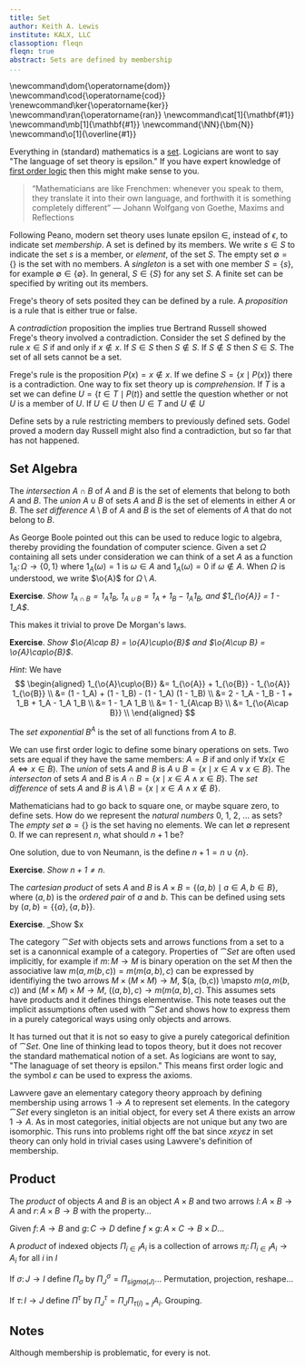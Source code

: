 ```yaml
---
title: Set
author: Keith A. Lewis
institute: KALX, LLC
classoption: fleqn
fleqn: true
abstract: Sets are defined by membership
...
```


\newcommand\dom{\operatorname{dom}}
\newcommand\cod{\operatorname{cod}}
\renewcommand\ker{\operatorname{ker}}
\newcommand\ran{\operatorname{ran}}
\newcommand\cat[1]{\mathbf{#1}}
\newcommand\mb[1]{\mathbf{#1}}
\newcommand{\NN}{\bm{N}}
\newcommand\o[1]{\overline{#1}}

Everything in (standard) mathematics is a [set](https://plato.stanford.edu/entries/set-theory/).
Logicians are wont to say "The language of set theory is epsilon."
If you have expert knowledge of
[first order logic](https://plato.stanford.edu/entries/logic-firstorder-emergence/)
then this might make sense to you.

> “Mathematicians are like Frenchmen: whenever you speak
to them, they translate it into their own language, and forthwith it is
something completely different” &mdash; Johann Wolfgang von Goethe, Maxims
and Reflections

Following Peano, modern set theory uses lunate epsilon $\in$, instead of $\epsilon$,
to indicate set _membership_. A set is defined by its members.
We write $s\in S$ to indicate the set $s$ is a member, or _element_, of the set $S$. 
The empty set $\emptyset = \{\}$ is the set with no members.
A _singleton_ is a set with one member $S = \{s\}$, for example $\emptyset\in\{\emptyset\}$.
In general, $S\in\{S\}$ for any set $S$.
A finite set can be specified by writing out its members.

Frege's theory of sets posited they can be defined by a rule.
A _proposition_ is a rule that is either true or false.

A _contradiction_ proposition the implies true
Bertrand Russell showed Frege's theory involved a contradiction. 
Consider the set $S$ defined by the rule $x\in S$ if and only if $x\not\in x$.
If $S\in S$ then $S\not\in S$. If $S\not\in S$ then $S\in S$.
The set of all sets cannot be a set.

Frege's rule is the proposition $P(x) = x\not\in x$.
If we define $S = \{x\mid P(x)\}$ there is a contradiction.
One way to fix set theory up is _comprehension_.
If $T$ is a set we can define $U = \{t\in T\mid P(t)\}$
and settle the question whether or not $U$ is a member of $U$.
If $U\in U$ then $U\in T$ and $U\not\in U$ 

Define sets by a rule
restricting members to previously defined sets.
Godel proved a modern day Russell might also find a contradiction,
but so far that has not happened.

## Set Algebra

The _intersection_ $A\cap B$ of $A$ and $B$ is the set
of elements that belong to both $A$ and $B$.
The _union_ $A\cup B$ of sets $A$ and $B$ is the set of elements in either
$A$ or $B$.
The _set difference_ ${A\setminus B}$ of $A$ and $B$ is the 
set of elements of $A$ that do not belong to $B$.


As George Boole pointed out this can be used to reduce logic to algebra,
thereby providing the foundation of computer science.
Given a set $\Omega$ containing all sets under consideration
we can think of a set $A$ as a function
$1_A\colon\Omega\to\{0,1\}$
where $1_A(\omega) = 1$ is $\omega\in A$ and
$1_A(\omega) = 0$ if $\omega\not\in A$.
When $\Omega$ is understood, we write $\o{A}$ for $\Omega\setminus A$.

__Exercise__. _Show $1_{A\cap B} = 1_A 1_B$, $1_{A\cup B} = 1_A + 1_B - 1_A 1_B$,
and $1_{\o{A}} = 1 - 1_A$_.

This makes it trivial to prove De Morgan's laws.

__Exercise__. _Show $\o{A\cap B} = \o{A}\cup\o{B}$ and $\o{A\cup B} = \o{A}\cap\o{B}$_.

_Hint_: We have
$$
\begin{aligned}
1_{\o{A}\cup\o{B}} &= 1_{\o{A}} + 1_{\o{B}} - 1_{\o{A}} 1_{\o{B}} \\
	&= (1 - 1_A) + (1 - 1_B) - (1 - 1_A) (1 - 1_B) \\
	&= 2 - 1_A - 1_B - 1 + 1_B + 1_A - 1_A  1_B \\
	&= 1 - 1_A 1_B \\
	&= 1 - 1_{A\cap B} \\
	&= 1_{\o{A\cap B}} \\
\end{aligned}
$$

The _set exponential_ $B^A$ is the set of all functions from $A$ to $B$.

We can use first order logic to define some binary operations on sets.
Two sets are equal if they have the same members: $A = B$ if and only if
$\forall x (x\in A \Leftrightarrow x\in B)$.
The _union_ of sets $A$ and $B$ is $A\cup B = \{x\mid x\in A \vee x\in B\}$.
The _intersecton_ of sets $A$ and $B$ is $A\cap B = \{x\mid x\in A\wedge x\in B\}$.
The _set difference_ of sets $A$ and $B$ is $A\setminus B = \{x\mid x\in A\wedge x\notin B\}$.

Mathematicians had to go back to square one, or maybe square zero, to define sets.
How do we represent the _natural numbers_ 0, 1, 2, ... as sets?
The _empty set_ $\emptyset = \{\}$ is the set having no elements.
We can let $\emptyset$ represent 0. 
If we can represent $n$, what should $n + 1$ be?

One solution, due to von Neumann, is the define $n + 1 = n\cup\{n\}$.

__Exercise__. _Show $n + 1 \not= n$_.

The _cartesian product_ of sets $A$ and $B$ is $A\times B = \{(a, b)\mid a\in A, b\in B\}$,
where $(a, b)$ is the _ordered pair_ of $a$ and $b$. This can be defined using sets by
$(a,b) = \{\{a\}, \{a,b\}\}$.

__Exercise__. _Show $x 


The category $\cat{Set}$ with objects sets and arrows functions from a set to a set
is a canonnical example of a category.
Properties of $\cat{Set}$ are often used implicitly, for example if $m\colon M\to M$
is binary operation on the set $M$ then the associative law $m(a,m(b,c)) = m(m(a,b),c)$
can be expressed by identifiying the two arrows $M\times (M\times M)\to M$,
$(a, (b,c)) \mapsto $m(a,m(b,c))$ and $(M\times M)\times M\to M$, $((a,b),c)
\to m(m(a,b),c)$. This assumes sets have products and it defines things elementwise.
This note teases out the implicit assumptions often used with $\cat{Set}$ and
shows how to express them in a purely categorical ways using only objects and arrows.

It has turned out that it is not so easy to give a purely categorical definition of
$\cat{Set}$. One line of thinking lead to topos theory, but it does not recover
the standard mathematical notion of a set. As logicians are wont to say,
"The lanaguage of set theory is epsilon." This means first order logic and the
symbol $ε$ can be used to express the axioms.

Lawvere gave an elementary category theory approach by defining membership using
arrows $1\to A$ to represent set elements. In the category $\cat{Set}$ every
singleton is an initial object,
for every set $A$ there exists an arrow $1\to A$.
As in most categories, initial objects are not unique but any two are isomorphic.
This runs into problems right off the bat since $x ε y ε z$ in set theory
can only hold in trivial cases using Lawvere's definition of membership.

## Product

The _product_ of objects $A$ and $B$ is an object $A\times B$ and two arrows
$l\colon A\times B\to A$ and $r\colon A\times B\to B$ with the property...

Given $f\colon A\to B$ and $g\colon C\to D$ define $f\times g\colon A\times C\to B\times D$...

A _product_ of indexed objects $\Pi_{i\in I} A_i$ is a collection of arrows $π_i\colon \Pi_{i\in I}A_i\to A_i$
for all $i$ in $I$

If $σ\colon J\to I$ define $\Pi_σ$ by $\Pi^σ_J = \Pi_{sigma(J)}$...
Permutation, projection, reshape...

If $τ\colon I\to J$ define $\Pi^τ$ by $\Pi^τ_J = \Pi_J \Pi_{τ(i) = j} A_i$.
Grouping.

## Notes

Although membership is problematic, for every is not.
